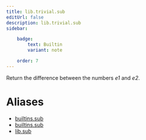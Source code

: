 ```yaml
---
title: lib.trivial.sub
editUrl: false
description: lib.trivial.sub
sidebar:

    badge:
        text: Builtin
        variant: note

    order: 7
---
```


Return the difference between the numbers *e1* and *e2*.


# Aliases

- [builtins.sub](/nix-doc-comments/reference/builtins/builtins-sub)
- [builtins.sub](/nix-doc-comments/reference/builtins/builtins-sub)
- [lib.sub](/nix-doc-comments/reference/lib/lib-sub)


